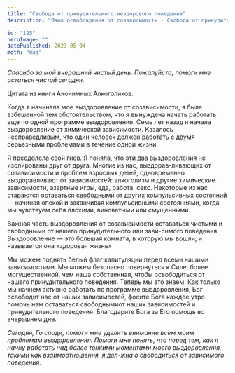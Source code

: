 ```yaml
---
title: "Свобода от принудительного нездорового поведения"
description: "Язык освобождения от созависимости - Свобода от принудительного нездорового поведения"

id: "125"
heroImage: ""
datePublished: 2023-05-04
moth: "maj"
---
```


_Спасибо_ _за_ _мой_ _вчерашний_ _чистый_ _день._ _Пожалуйста,_ _помоги_ _мне_
_остаться_ _чистой_ _сегодня._

Цитата из книги Анонимных Алкоголиков.

Когда я начинала мое выздоровление от созависимости, я была взбешенной тем
обстоятельством, что я вынуждена начать работать еще по одной программе
выздоровления. Семь лет назад я начала выздоровление от химической
зависимости. Казалось несправедливым, что один человек должен работать с двумя
серьезными проблемами в течение одной жизни.

Я преодолела свой гнев. Я поняла, что эти два выздоровления не изолированы
друг от друга. Многие из нас, выздорав-ливающих от созависимости и проблем
взрослых детей, одновременно выздоравливают от зависимостей: алкоголизм и
другие химические зависимости, азартные игры, еда, работа, секс. Некоторые из
нас стараются оставаться свободными от других компульсивных состояний —
начиная опекой и заканчивая компульсивными состояниями, когда мы чувствуем
себя плохими, виноватыми или смущенными.

Важная часть выздоровления от созависимости оставаться чистыми и свободными от
нашего принудительного или зави-симого поведения. Выздоровление — это большая
комната, в которую мы вошли, и называется она «здоровая жизнь»

Мы можем поднять белый флаг капитуляции перед всеми нашими зависимостями. Мы
можем безопасно повернуться к Силе, более могущественной, чем наша
собственная, чтобы освободиться от нашего принудительного поведения. Теперь мы
это знаем. Как только мы начнем активно работать по программе выздоровления,
Бог освободит нас от наших зависимостей, фосите Бога каждое утро помочь нам
оставаться свободнымиот наших зависимостей и принудительного поведения.
Благодарите Бога за Его помощь во вчерашнем дне.

_Сегодня,_ _Го_ _споди,_ _помоги_ _мне_ _уделить_ _внимание_ _всем_ _моим_
_проблемам_ _выздоровления._ _Помоги_ _мне_ _понять,_ _что_ _перед_ _тем,_
_как_ _я_ _начну_ _работать_ _над_ _более_ _тонкими_ _моментами_ _моего_
_выздоровления,_ _такими_ _как_ _взаимоотношения,_ _я_ _дол-жна_ _о_
_свободиться_ _от_ _зависимого_ _поведения._
